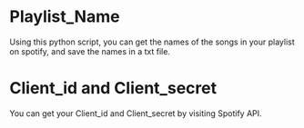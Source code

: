 # Playlist_Name

Using this python script, you can get the names of the songs in your playlist on spotify, and save the names in a txt file.

# Client_id and Client_secret
  You can get your Client_id and Client_secret by visiting Spotify API. 
